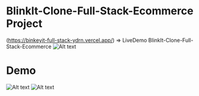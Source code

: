# BlinkIt-Clone-Full-Stack-Ecommerce Project
(https://binkeyit-full-stack-ydrn.vercel.app/) => LiveDemo 
BlinkIt-Clone-Full-Stack-Ecommerce
![Alt text](Thumnails.png?raw=true "Title")
# Demo 

![Alt text](Demo%201.gif?raw=true "demo1")
![Alt text](Demo%202.gif?raw=true "demo2")
